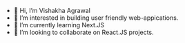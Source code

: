 - 👋 Hi, I’m Vishakha Agrawal
- 👀 I’m interested in building user friendly web-appications.
- 🌱 I’m currently learning Next.JS
- 💞️ I’m looking to collaborate on React.JS projects.


<!---
vish-27/vish-27 is a ✨ special ✨ repository because its `README.md` (this file) appears on your GitHub profile.
You can click the Preview link to take a look at your changes.
--->
